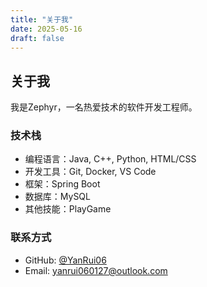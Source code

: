 ```yaml
---
title: "关于我"
date: 2025-05-16
draft: false
---
```


## 关于我

我是Zephyr，一名热爱技术的软件开发工程师。

### 技术栈

- 编程语言：Java, C++, Python, HTML/CSS
- 开发工具：Git, Docker, VS Code
- 框架：Spring Boot
- 数据库：MySQL
- 其他技能：PlayGame

### 联系方式

- GitHub: [@YanRui06](https://github.com/YanRui06)
- Email: yanrui060127@outlook.com